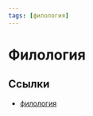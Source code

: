 ```yaml
---
tags: [филология]
---
```

# Филология

## Ссылки

* [филология](https://ru.wikipedia.org/wiki/%D0%A4%D0%B8%D0%BB%D0%BE%D0%BB%D0%BE%D0%B3%D0%B8%D1%8F "Филология")
